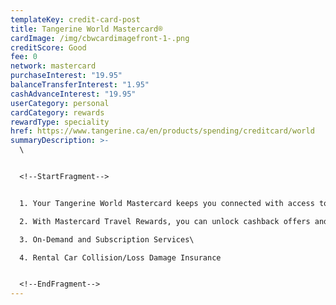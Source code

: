 ```yaml
---
templateKey: credit-card-post
title: Tangerine World Mastercard®
cardImage: /img/cbwcardimagefront-1-.png
creditScore: Good
fee: 0
network: mastercard
purchaseInterest: "19.95"
balanceTransferInterest: "1.95"
cashAdvanceInterest: "19.95"
userCategory: personal
cardCategory: rewards
rewardType: speciality
href: https://www.tangerine.ca/en/products/spending/creditcard/world
summaryDescription: >-
  \


  <!--StartFragment-->


  1. Your Tangerine World Mastercard keeps you connected with access to over 1 million Wi-Fi hotspots around the world with Boingo Wi-Fi\

  2. With Mastercard Travel Rewards, you can unlock cashback offers and get a rebate applied directly to your statement, by using your Tangerine World Mastercard at select merchants that accept Mastercard while travelling outside of Canada\

  3. On-Demand and Subscription Services\

  4. Rental Car Collision/Loss Damage Insurance


  <!--EndFragment-->
---
```


